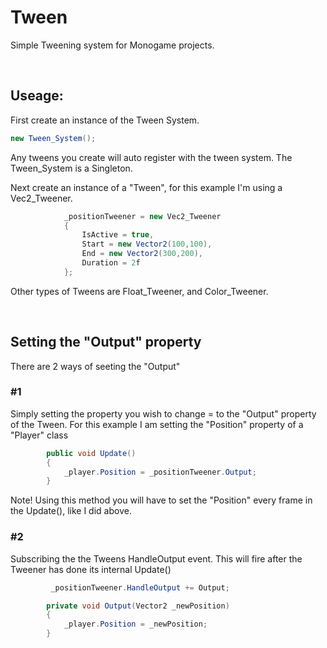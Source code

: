 # Tween

Simple Tweening system for Monogame projects.

&nbsp;
&nbsp;

## Useage: 

First create an instance of the Tween System.

```csharp 
new Tween_System();
``` 

Any tweens you create will auto register with the tween system. The Tween_System is a Singleton.



Next create an instance of a "Tween", for this example I'm using a Vec2_Tweener.

```csharp
            _positionTweener = new Vec2_Tweener
            {
                IsActive = true,
                Start = new Vector2(100,100),
                End = new Vector2(300,200),
                Duration = 2f
            };
```

Other types of Tweens are Float_Tweener, and Color_Tweener. 

&nbsp;
&nbsp;

## Setting the "Output" property

There are 2 ways of seeting the "Output"


### #1
Simply setting the property you wish to change = to the "Output" property of the Tween. For this example I am setting the "Position" property of a "Player" class

```csharp
        public void Update()
        {
            _player.Position = _positionTweener.Output;
        }
```

Note! Using this method you will have to set the "Position" every frame in the Update(), like I did above.


### #2
Subscribing the the Tweens HandleOutput event. This will fire after the Tweener has done its internal Update()


```csharp
         _positionTweener.HandleOutput += Output;

        private void Output(Vector2 _newPosition)
        {
            _player.Position = _newPosition;
        }

```
